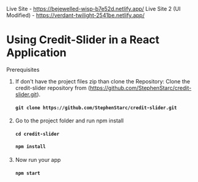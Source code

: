 Live Site - https://bejewelled-wisp-b7e52d.netlify.app/
Live Site 2 (UI Modified) - https://verdant-twilight-2541be.netlify.app/

# Using Credit-Slider in a React Application

Prerequisites
1. If don't have the project files zip than clone the Repository: Clone the credit-slider repository from (https://github.com/StephenStarc/credit-slider.git).
   #### `git clone https://github.com/StephenStarc/credit-slider.git`

2. Go to the project folder and run npm install
   #### `cd credit-slider`
   #### `npm install`

3. Now run your app
   #### `npm start`

